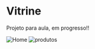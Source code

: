# Vitrine
Projeto para aula, em progresso!!

![Home](https://user-images.githubusercontent.com/95251633/165961791-3344dd1d-1720-4913-b2b2-872f34dd9d2e.png)
![produtos](https://user-images.githubusercontent.com/95251633/165961786-38201b4c-ba84-45c4-983e-ede0658824a3.png)
